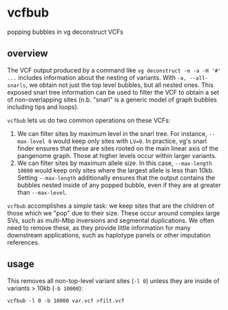 # vcfbub

popping bubbles in vg deconstruct VCFs

## overview

The VCF output produced by a command like `vg deconstruct -e -a -H '#' ...` includes information about the nesting of variants.
With `-a, --all-snarls`, we obtain not just the top level bubbles, but all nested ones.
This exposed snarl tree information can be used to filter the VCF to obtain a set of non-overlapping sites (n.b. "snarl" is a generic model of graph bubbles including tips and loops).

`vcfbub` lets us do two common operations on these VCFs:

1. We can filter sites by maximum level in the snarl tree. For instance, `--max-level 0` would keep only sites with `LV=0`. In practice, vg's snarl finder ensures that these are sites rooted on the main linear axis of the pangenome graph. Those at higher levels occur within larger variants.
2. We can filter sites by maximum allele size. In this case, `--max-length 10000` would keep only sites where the largest allele is less than 10kb. Setting `--max-length` additionally ensures that the output contains the bubbles nested inside of any popped bubble, even if they are at greater than `--max-level`.

`vcfbub` accomplishes a simple task: we keep sites that are the children of those which we "pop" due to their size.
These occur around complex large SVs, such as multi-Mbp inversions and segmental duplications.
We often need to remove these, as they provide little information for many downstream applications, such as haplotype panels or other imputation references.

## usage

This removes all non-top-level variant sites (`-l 0`) unless they are inside of variants > 10kb (`-b 10000`):

```
vcfbub -l 0 -b 10000 var.vcf >filt.vcf
```
